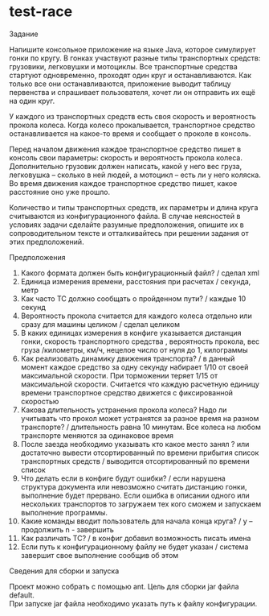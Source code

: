 # test-race
Задание 
<p>Напишите консольное приложение на языке Java, которое симулирует гонки по кругу. В гонках участвуют разные типы транспортных средств: грузовики, легковушки и мотоциклы. Все транспортные средства стартуют одновременно, проходят один круг и останавливаются. Как только все они останавливаются, приложение выводит таблицу первенства и спрашивает пользователя, хочет ли он отправить их ещё на один круг.</p>
<p>У каждого из транспортных средств есть своя скорость и вероятность прокола колеса. Когда колесо прокалывается, транспортное средство останавливается на какое-то время и сообщает о проколе в консоль.</p>
<p>Перед началом движения каждое транспортное средство пишет в консоль свои параметры: скорость и вероятность прокола колеса. Дополнительно грузовик должен написать, какой у него вес груза, легковушка – сколько в ней людей, а мотоцикл – есть ли у него коляска. Во время движения каждое транспортное средство пишет, какое расстояние оно уже прошло. </p>
<p>Количество и типы транспортных средств, их параметры и длина круга считываются из конфигурационного файла.  В случае неясностей в условиях задачи сделайте разумные предположения, опишите их в сопроводительном тексте и отталкивайтесь при решении задания от этих предположений.</p>

Предположения

1.  Какого формата должен быть конфигурационный файл? /  сделал xml
2.  Единица измерения времени, расстояния при расчетах / секунда, метр
3.  Как часто ТС должно сообщать о пройденном пути? / каждые 10 секунд
4.  Вероятность прокола считается для каждого колеса отдельно или сразу для машины целиком / сделал целиком
5.  В каких единицах измерения в конфиге указывается дистанция гонки, скорость транспортного средства , вероятность прокола, вес груза /километры, км/ч, нецелое число от нуля до 1, килограммы
6.  Как реализовать динамику движения транспорта? / в данный момент каждое средство за одну секунду набирает 1/10 от своей максимальной скорости. При торможении теряет 1/15 от максимальной скорости. Считается что каждую расчетную единицу времени транспортное средство движется с фиксированной скоростью
7.  Какова длительность устранения прокола колеса? Надо ли учитывать что прокол может устранятся за разное время на разном транспорте? / длительность равна 10 минутам. Все колеса на любом транспорте меняются за одинаковое время
8.  После заезда необходимо указывать кто какое место занял ? или достаточно вывести отсортированный по времени прибытия список транспортных средств / выводится отсортированный  по времени список
9.  Что делать если в конфиге будут ошибки? / если нарушена структура документа или невозможно считать дистанцию гонки, выполнение будет прервано. Если ошибка в описании одного или нескольких транспортов то загружаем тех кого сможем и запускаем выполнение программы.
10. Какие команды вводит пользователь для начала конца круга? / y – продолжить n - завершить
11. Как различать ТС? / в конфиг добавил возможность писать имена 
12. Если путь к конфигурационному файлу не будет указан / система завершит свое выполнение сообщив об этом

Сведения для сборки и запуска<br>

Проект можно собрать с помощью ant. Цель для сборки jar файла default.<br>
При запуске jar файла необходимо указать путь к файлу конфигурации.

